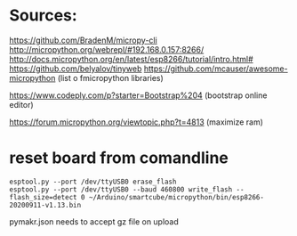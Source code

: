 # Sources:
https://github.com/BradenM/micropy-cli
http://micropython.org/webrepl/#192.168.0.157:8266/
http://docs.micropython.org/en/latest/esp8266/tutorial/intro.html#
https://github.com/belyalov/tinyweb
https://github.com/mcauser/awesome-micropython (list o fmicropython libraries)

https://www.codeply.com/p?starter=Bootstrap%204 (bootstrap online editor)

https://forum.micropython.org/viewtopic.php?t=4813 (maximize ram)
# reset board from comandline
```
esptool.py --port /dev/ttyUSB0 erase_flash
esptool.py --port /dev/ttyUSB0 --baud 460800 write_flash --flash_size=detect 0 ~/Arduino/smartcube/micropython/bin/esp8266-20200911-v1.13.bin 
```

pymakr.json needs to accept gz file on upload